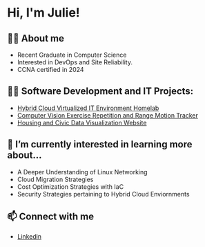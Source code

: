 <h1>Hi, I'm Julie! <br/> <a href="https://github.com/j00l33"></a> 
<h2>🙋‍♀️ About me</h2>

 - Recent Graduate in Computer Science
 - Interested in DevOps and Site Reliability.
 - CCNA certified in 2024

<h2>👩‍💻 Software Development and IT Projects:</h2>

 - [Hybrid Cloud Virtualized IT Environment Homelab](https://j00l33.github.io/Hybrid_Homelab/)
 - [Computer Vision Exercise Repetition and Range Motion Tracker](https://github.com/j00l33/ROM-Analyzer)
 - [Housing and Civic Data Visualization Website](https://github.com/j00l33/partisanCOL)

<h2>🌱 I’m currently interested in learning more about...</h2>

 - A Deeper Understanding of Linux Networking
 - Cloud Migration Strategies
 - Cost Optimization Strategies with IaC
 - Security Strategies pertaining to Hybrid Cloud Enviornments

<h2>📫 Connect with me</h2>

 - [Linkedin](https://www.linkedin.com/in/juliette-schiff-9z22/)
